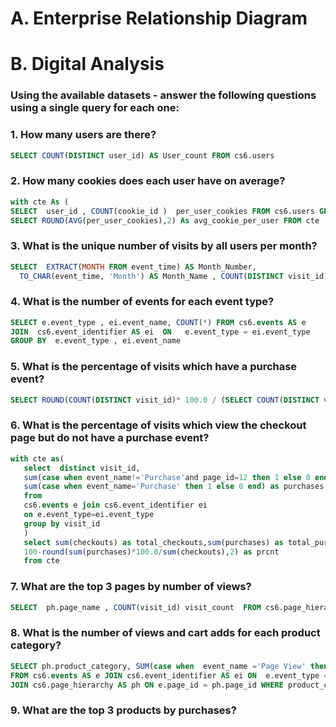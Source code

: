 # A. Enterprise Relationship Diagram
# B. Digital Analysis
### Using the available datasets - answer the following questions using a single query for each one:

###  1. How many users are there?
```sql 
SELECT COUNT(DISTINCT user_id) AS User_count FROM cs6.users
```
###  2. How many cookies does each user have on average?
```sql
with cte As (
SELECT  user_id , COUNT(cookie_id )  per_user_cookies FROM cs6.users GROUP BY user_id ORDER BY user_id)
SELECT ROUND(AVG(per_user_cookies),2) As avg_cookie_per_user FROM cte
```
###  3. What is the unique number of visits by all users per month?
```sql 
SELECT  EXTRACT(MONTH FROM event_time) AS Month_Number,
  TO_CHAR(event_time, 'Month') AS Month_Name , COUNT(DISTINCT visit_id) unique_visitd FROM cs6.events group by Month_Number, Month_Name
```
###  4. What is the number of events for each event type?
```sql 
SELECT e.event_type , ei.event_name, COUNT(*) FROM cs6.events AS e 
JOIN  cs6.event_identifier AS ei  ON   e.event_type = ei.event_type 
GROUP BY  e.event_type , ei.event_name
```
###  5. What is the percentage of visits which have a purchase event?
```sql 
SELECT ROUND(COUNT(DISTINCT visit_id)* 100.0 / (SELECT COUNT(DISTINCT visit_id) FROM  cs6.events e),2)  AS purchase_prcnt FROM cs6.events e JOIN cs6.event_identifier ei ON e.event_type=ei.event_type WHERE event_name='Purchase'
```
###  6. What is the percentage of visits which view the checkout page but do not have a purchase event?
```sql 
with cte as(
   select  distinct visit_id,
   sum(case when event_name!='Purchase'and page_id=12 then 1 else 0 end) as checkouts,
   sum(case when event_name='Purchase' then 1 else 0 end) as purchases
   from
   cs6.events e join cs6.event_identifier ei
   on e.event_type=ei.event_type
   group by visit_id
   )
   select sum(checkouts) as total_checkouts,sum(purchases) as total_purchases,
   100-round(sum(purchases)*100.0/sum(checkouts),2) as prcnt
   from cte
```
###  7. What are the top 3 pages by number of views?
```sql 
SELECT  ph.page_name , COUNT(visit_id) visit_count  FROM cs6.page_hierarchy AS ph  JOIN cs6.events  AS e ON ph.page_id = e.page_id group by  ph.page_name  order by visit_count DESC LIMIT 3 
```
###  8. What is the number of views and cart adds for each product category?
```sql 
SELECT ph.product_category, SUM(case when  event_name ='Page View' then 1 else 0 end ) as views,  SUM(case when  event_name ='Add to Cart' then 1 else 0 end ) as cartadd
FROM cs6.events AS e JOIN cs6.event_identifier AS ei ON  e.event_type = ei.event_type 
JOIN cs6.page_hierarchy AS ph ON e.page_id = ph.page_id WHERE product_category IS NOT null   GROUP BY product_category


```
###  9. What are the top 3 products by purchases?
```sql 
```
